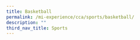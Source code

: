 ```yaml
---
title: Basketball
permalink: /mi-experience/cca/sports/basketball/
description: ""
third_nav_title: Sports
---
```

